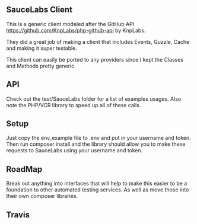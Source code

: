 ## SauceLabs Client

This is a generic client modeled after the GitHub API https://github.com/KnpLabs/php-github-api by KnpLabs.

They did a great job of making a client that includes Events, Guzzle, Cache and making it super testable.

This client can easily be ported to any providers since I kept the Classes and Methods pretty generic.

## API

Check out the test/SauceLabs folder for a list of examples usages. Also note the PHP/VCR library to speed up all
of these calls.

## Setup

Just copy the env_example file to .env and put in your username and token. Then run composer install
and the library should allow you to make these requests to SauceLabs using your username and token.

## RoadMap

Break out anything into interfaces that will help to make this easier to be a foundation to other
automated testing services. As well as move those into their own composer libraries.

## Travis
